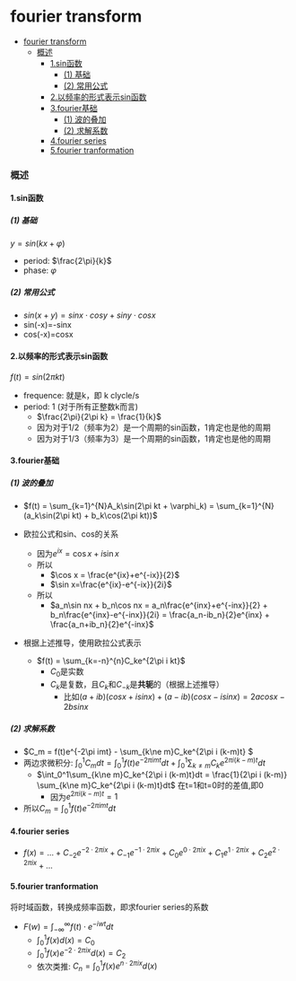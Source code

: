 # fourier transform


<!-- @import "[TOC]" {cmd="toc" depthFrom=1 depthTo=6 orderedList=false} -->

<!-- code_chunk_output -->

- [fourier transform](#fourier-transform)
    - [概述](#概述)
      - [1.sin函数](#1sin函数)
        - [(1) 基础](#1-基础)
        - [(2) 常用公式](#2-常用公式)
      - [2.以频率的形式表示sin函数](#2以频率的形式表示sin函数)
      - [3.fourier基础](#3fourier基础)
        - [(1) 波的叠加](#1-波的叠加)
        - [(2) 求解系数](#2-求解系数)
      - [4.fourier series](#4fourier-series)
      - [5.fourier tranformation](#5fourier-tranformation)

<!-- /code_chunk_output -->



### 概述

#### 1.sin函数

##### (1) 基础
$y=sin(kx+\varphi)$

* period: $\frac{2\pi}{k}$
* phase: $\varphi$

##### (2) 常用公式

* $sin(x+y) = sinx\cdot cosy + siny\cdot cosx$
* sin(-x)=-sinx
* cos(-x)=cosx


#### 2.以频率的形式表示sin函数

$f(t) = sin(2\pi kt)$
* frequence: 就是k，即 k clycle/s
* period: 1 (对于所有正整数k而言)
    * $\frac{2\pi}{2\pi k} = \frac{1}{k}$
    * 因为对于1/2（频率为2）是一个周期的sin函数，1肯定也是他的周期
    * 因为对于1/3（频率为3）是一个周期的sin函数，1肯定也是他的周期


#### 3.fourier基础

##### (1) 波的叠加

* $f(t) = \sum_{k=1}^{N}A_k\sin(2\pi kt + \varphi_k) = \sum_{k=1}^{N}(a_k\sin(2\pi kt) + b_k\cos(2\pi kt))$

* 欧拉公式和sin、cos的关系
  * 因为$e^{ix} = \cos x + i\sin x$
  * 所以
    * $\cos x = \frac{e^{ix}+e^{-ix}}{2}$
    * $\sin x=\frac{e^{ix}-e^{-ix}}{2i}$
  * 所以
    * $a_n\sin nx + b_n\cos nx = a_n\frac{e^{inx}+e^{-inx}}{2} + b_n\frac{e^{inx}-e^{-inx}}{2i} = \frac{a_n-ib_n}{2}e^{inx} + \frac{a_n+ib_n}{2}e^{-inx}$
* 根据上述推导，使用欧拉公式表示
    * $f(t) = \sum_{k=-n}^{n}C_ke^{2\pi i kt}$
        * $C_0$是实数
        * $C_k$是复数，且$C_k$和$C_{-k}$是**共轭**的（根据上述推导）
            * 比如$(a+ib)(cosx+isinx) + (a-ib)(cosx-isinx)=2acosx-2bsinx$

##### (2) 求解系数

* $C_m = f(t)e^{-2\pi imt} - \sum_{k\ne m}C_ke^{2\pi i (k-m)t} $
* 两边求微积分: $\int_0^1C_mdt = \int_0^1f(t)e^{-2\pi imt}dt + \int_0^1\sum_{k\ne m}C_ke^{2\pi i (k-m)t}dt$
  * $\int_0^1\sum_{k\ne m}C_ke^{2\pi i (k-m)t}dt = \frac{1}{2\pi i (k-m)} \sum_{k\ne m}C_ke^{2\pi i (k-m)t}dt$ 在t=1和t=0时的差值,即0
    * 因为$e^{2\pi i (k-m)t} = 1$
* 所以$C_m = \int_0^1f(t)e^{-2\pi imt}dt$

#### 4.fourier series

* $f(x) = ... + C_{-2}e^{-2\cdot 2\pi ix} + C_{-1}e^{-1\cdot 2\pi ix} + C_{0}e^{0\cdot 2\pi ix} + C_{1}e^{1\cdot 2\pi ix} + C_{2}e^{2\cdot 2\pi ix} + ...$

#### 5.fourier tranformation

将时域函数，转换成频率函数，即求fourier series的系数
* $F(w) = \int_{-\infty}^{\infty}f(t)\cdot e^{-iwt} dt$
  * $\int_0^1f(x)d(x) = C_0$
  * $\int_0^1f(x)e^{-2\cdot 2\pi ix}d(x) = C_2$
  * 依次类推: $C_n = \int_0^1f(x)e^{n\cdot 2\pi ix}d(x)$